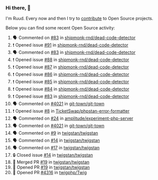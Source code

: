 ### Hi there, 👋

I'm Ruud. Every now and then I try to [contribute](https://github.com/pulls?q=+is%3Apr+author%3Aruudk+archived%3Afalse+is%3Apublic+) to Open Source projects.

Below you can find some recent Open Source activity:

<!--START_SECTION:activity-->
1. 🗣 Commented on [#83](https://github.com/shipmonk-rnd/dead-code-detector/issues/83#issuecomment-2351002725) in [shipmonk-rnd/dead-code-detector](https://github.com/shipmonk-rnd/dead-code-detector)
2. ❗ Opened issue [#91](https://github.com/shipmonk-rnd/dead-code-detector/issues/91) in [shipmonk-rnd/dead-code-detector](https://github.com/shipmonk-rnd/dead-code-detector)
3. 🗣 Commented on [#83](https://github.com/shipmonk-rnd/dead-code-detector/issues/83#issuecomment-2350969096) in [shipmonk-rnd/dead-code-detector](https://github.com/shipmonk-rnd/dead-code-detector)
4. ❗ Opened issue [#88](https://github.com/shipmonk-rnd/dead-code-detector/issues/88) in [shipmonk-rnd/dead-code-detector](https://github.com/shipmonk-rnd/dead-code-detector)
5. ❗ Opened issue [#87](https://github.com/shipmonk-rnd/dead-code-detector/issues/87) in [shipmonk-rnd/dead-code-detector](https://github.com/shipmonk-rnd/dead-code-detector)
6. ❗ Opened issue [#86](https://github.com/shipmonk-rnd/dead-code-detector/issues/86) in [shipmonk-rnd/dead-code-detector](https://github.com/shipmonk-rnd/dead-code-detector)
7. ❗ Opened issue [#85](https://github.com/shipmonk-rnd/dead-code-detector/issues/85) in [shipmonk-rnd/dead-code-detector](https://github.com/shipmonk-rnd/dead-code-detector)
8. ❗ Opened issue [#84](https://github.com/shipmonk-rnd/dead-code-detector/issues/84) in [shipmonk-rnd/dead-code-detector](https://github.com/shipmonk-rnd/dead-code-detector)
9. ❗ Opened issue [#83](https://github.com/shipmonk-rnd/dead-code-detector/issues/83) in [shipmonk-rnd/dead-code-detector](https://github.com/shipmonk-rnd/dead-code-detector)
10. 🗣 Commented on [#4021](https://github.com/git-town/git-town/issues/4021#issuecomment-2350881433) in [git-town/git-town](https://github.com/git-town/git-town)
11. ❗ Opened issue [#8](https://github.com/TicketSwap/phpstan-error-formatter/issues/8) in [TicketSwap/phpstan-error-formatter](https://github.com/TicketSwap/phpstan-error-formatter)
12. 🗣 Commented on [#24](https://github.com/amplitude/experiment-php-server/issues/24#issuecomment-2350859507) in [amplitude/experiment-php-server](https://github.com/amplitude/experiment-php-server)
13. 🗣 Commented on [#4021](https://github.com/git-town/git-town/issues/4021#issuecomment-2349318253) in [git-town/git-town](https://github.com/git-town/git-town)
14. 🗣 Commented on [#9](https://github.com/twigstan/twigstan/issues/9#issuecomment-2349123227) in [twigstan/twigstan](https://github.com/twigstan/twigstan)
15. 🗣 Commented on [#14](https://github.com/twigstan/twigstan/issues/14#issuecomment-2349120032) in [twigstan/twigstan](https://github.com/twigstan/twigstan)
16. 🗣 Commented on [#17](https://github.com/twigstan/twigstan/pull/17#issuecomment-2349117193) in [twigstan/twigstan](https://github.com/twigstan/twigstan)
17. 🔒 Closed issue [#14](https://github.com/twigstan/twigstan/issues/14) in [twigstan/twigstan](https://github.com/twigstan/twigstan)
18. 🎉 Merged PR [#19](https://github.com/twigstan/twigstan/pull/19) in [twigstan/twigstan](https://github.com/twigstan/twigstan)
19. 💪 Opened PR [#19](https://github.com/twigstan/twigstan/pull/19) in [twigstan/twigstan](https://github.com/twigstan/twigstan)
20. 💪 Opened PR [#4316](https://github.com/twigphp/Twig/pull/4316) in [twigphp/Twig](https://github.com/twigphp/Twig)
<!--END_SECTION:activity-->
